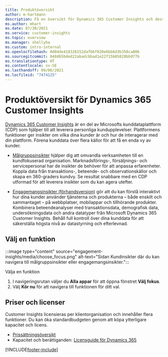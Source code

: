 ```yaml
---
title: Produktöversikt
author: m-hartmann
description: Få en översikt för Dynamics 365 Customer Insights och dess möjligheter.
ms.author: mhart
ms.date: 07/30/2021
ms.service: customer-insights
ms.topic: overview
ms.manager: shellyha
ms.custom: intro-internal
ms.openlocfilehash: 0d04de418326152dafbbf020e6bb6d3b350ca806
ms.sourcegitcommit: 048d65bded22abadcbbad1e22f15b05828bb977b
ms.translationtype: HT
ms.contentlocale: sv-SE
ms.lasthandoff: 09/06/2021
ms.locfileid: "7474125"
---
```

# <a name="product-overview-for-dynamics-365-customer-insights"></a>Produktöversikt för Dynamics 365 Customer Insights

[Dynamics 365 Customer Insights](https://dynamics.microsoft.com/ai/customer-insights/) är en del av Microsofts kunddataplattform (CDP) som hjälper till att leverera personliga kundupplevelser. Plattformens funktioner ger insikter om vilka dina kunder är och hur de interagerar med din plattform. Förena kunddata över flera källor för att få en enda vy av kunder.


- [Målgruppsinsikter](audience-insights/overview.md) hjälper dig att omvandla verksamheten till en kundfokuserad organisation. Marknadsförings-, försäljnings- och servicepersonal har de insikter de behöver för att anpassa erfarenheter. Koppla data från transaktions-, beteende- och observationskällor och skapa en 360-graders kundvy. Se resultat snabbare med en CDP utformad för att leverera insikter som du kan agera utefter. 

- [Engagemangsinsikter (förhandsversion)](engagement-insights/index.yml) gör att du kan förstå interaktivt hur dina kunder använder tjänsterna och produkterna – både enskilt och sammantaget – på webbplatser, mobilappar och tillhörande produkter. Kombinera beteendeanalyser med transaktionsdata, demografisk data, undersökningsdata och andra datatyper från Microsoft Dynamics 365 Customer Insights. Behåll full kontroll över dina kunddata för att säkerställa högsta nivå av datastyrning och efterlevnad.
 
## <a name="choose-a-capability"></a>Välj en funktion

:::image type="content" source="engagement-insights/media/choose_focus.png" alt-text="Sidan Kundinsikter där du kan navigera till målgruppsinsikter eller engagemangsinsikter.":::

Välja en funktion

1. I navigeringsrutan väljer du **Alla appar** för att öppna fönstret **Välj fokus**.
1. Välj **Kör nu** för att navigera till funktionen för ditt val.

## <a name="pricing-and-licensing"></a>Priser och licenser

Customer Insights licensieras per klientorganisation och innehåller flera funktioner. Du kan öka standardbudgeten genom att köpa ytterligare kapacitet och licens. 
- [Prissättningsöversikt](https://dynamics.microsoft.com/ai/customer-insights/pricing/)
- Kapacitet och berättiganden: [Licensguide för Dynamics 365](https://go.microsoft.com/fwlink/?LinkId=866544)

[!INCLUDE[footer-include](includes/footer-banner.md)]